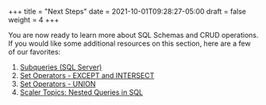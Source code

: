 +++
title = "Next Steps"
date = 2021-10-01T09:28:27-05:00
draft = false
weight = 4
+++

You are now ready to learn more about SQL Schemas and CRUD operations. If you would like some additional resources on this section, here are a few of our favorites:

1. [Subqueries (SQL Server)](https://learn.microsoft.com/en-us/sql/relational-databases/performance/subqueries?view=sql-server-ver16)
1. [Set Operators - EXCEPT and INTERSECT](https://learn.microsoft.com/en-us/sql/t-sql/language-elements/set-operators-except-and-intersect-transact-sql?view=sql-server-ver16)
1. [Set Operators - UNION](https://learn.microsoft.com/en-us/sql/t-sql/language-elements/set-operators-union-transact-sql?view=sql-server-ver16)
1. [Scaler Topics: Nested Queries in SQL](https://www.scaler.com/topics/nested-sql-query/)
